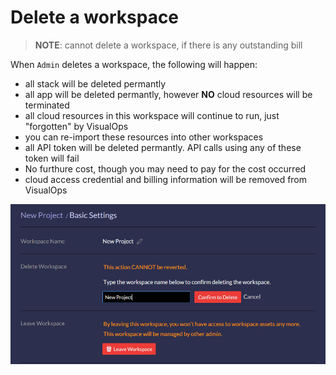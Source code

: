 # Delete a workspace

> **NOTE**: cannot delete a workspace, if there is any outstanding bill

When `Admin` deletes a workspace, the following will happen:
- all stack will be deleted permantly
- all app will be deleted permantly, however **NO** cloud resources will be terminated
- all cloud resources in this workspace will continue to run, just "forgotten" by VisualOps
- you can re-import these resources into other workspaces
- all API token will be deleted permantly. API calls using any of these token will fail
- No furthure cost, though you may need to pay for the cost occurred
- cloud access credential and billing information will be removed from VisualOps

![](https://raw.githubusercontent.com/MadeiraCloud/docs-image/master/ide_workspace_delete.png)<br />
